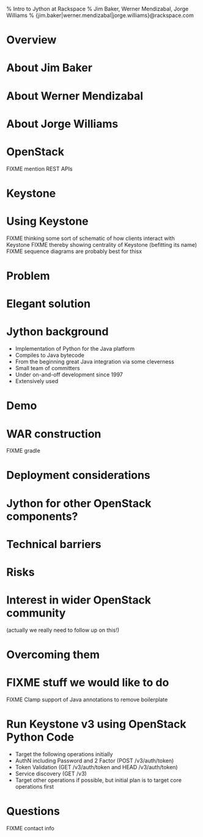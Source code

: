 % Intro to Jython at Rackspace
% Jim Baker, Werner Mendizabal, Jorge Williams
% {jim.baker|werner.mendizabal|jorge.williams}@rackspace.com

# Overview

# About Jim Baker

# About Werner Mendizabal

# About Jorge Williams

# OpenStack

FIXME mention REST APIs

# Keystone

# Using Keystone

FIXME thinking some sort of schematic of how clients interact with Keystone
FIXME thereby showing centrality of Keystone (befitting its name)
FIXME sequence diagrams are probably best for thisx

# Problem

# Elegant solution

# Jython background

* Implementation of Python for the Java platform
* Compiles to Java bytecode
* From the beginning great Java integration via some cleverness
* Small team of committers
* Under on-and-off development since 1997
* Extensively used

# Demo

# WAR construction

FIXME gradle

# Deployment considerations

# Jython for other OpenStack components?

# Technical barriers

# Risks

# Interest in wider OpenStack community

(actually we really need to follow up on this!)

# Overcoming them

# FIXME stuff we would like to do

FIXME Clamp support of Java annotations to remove boilerplate

# Run Keystone v3 using OpenStack Python Code

* Target the following operations initially
* AuthN including Password and 2 Factor (POST /v3/auth/token)
* Token Validation (GET /v3/auth/token and HEAD /v3/auth/token)
* Service discovery (GET /v3)
* Target other operations if possible, but initial plan is to 
target core operations first

# Questions

FIXME contact info





